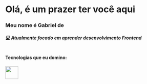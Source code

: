 # Olá, é um prazer ter você aqui

### Meu nome é Gabriel de 

##### 💻 Atualmente focado em aprender desenvolvimento Frontend
#
#### Tecnologias que eu domino: 

<img src="https://cdn.jsdelivr.net/gh/devicons/devicon/icons/nodejs/nodejs-original.svg" width="40" height="40" />
